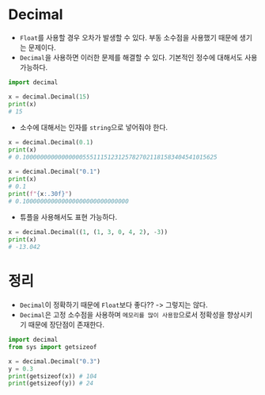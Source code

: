 # Decimal
- `Float`를 사용할 경우 오차가 발생할 수 있다. 부동 소수점을 사용했기 때문에 생기는 문제이다.
- `Decimal`을 사용하면 이러한 문제를 해결할 수 있다. 기본적인 정수에 대해서도 사용 가능하다.
```python
import decimal

x = decimal.Decimal(15)
print(x)
# 15
```

- 소수에 대해서는 인자를 `string`으로 넣어줘야 한다.
```python
x = decimal.Decimal(0.1)
print(x)
# 0.1000000000000000055511151231257827021181583404541015625

x = decimal.Decimal("0.1")
print(x)
# 0.1
print(f"{x:.30f}")
# 0.100000000000000000000000000000
```

- 튜플을 사용해서도 표현 가능하다.
```python
x = decimal.Decimal((1, (1, 3, 0, 4, 2), -3))
print(x)  
# -13.042
```

# 정리
- `Decimal`이 정확하기 때문에 `Float`보다 좋다?? -> 그렇지는 않다.
- `Decimal`은 고정 소수점을 사용하며 `메모리를 많이 사용함`으로서 정확성을 향상시키기 때문에 장단점이 존재한다.
```python
import decimal
from sys import getsizeof

x = decimal.Decimal("0.3")
y = 0.3
print(getsizeof(x)) # 104
print(getsizeof(y)) # 24
```
